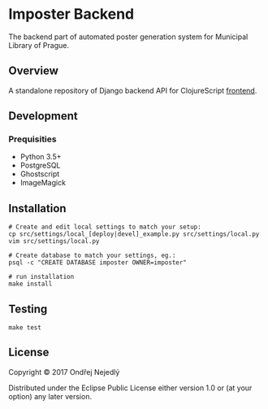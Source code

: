 # Imposter Backend

The backend part of automated poster generation system for 
Municipal Library of Prague.

## Overview

A standalone repository of Django backend API for ClojureScript
[frontend](https://github.com/jsmesami/imposter-frontend). 

## Development

### Prequisities

* Python 3.5+
* PostgreSQL
* Ghostscript 
* ImageMagick

## Installation

    # Create and edit local settings to match your setup:
    cp src/settings/local_[deploy|devel]_example.py src/settings/local.py
    vim src/settings/local.py
    
    # Create database to match your settings, eg.:
    psql -c "CREATE DATABASE imposter OWNER=imposter"
    
    # run installation
    make install

## Testing

    make test

## License

Copyright © 2017 Ondřej Nejedlý

Distributed under the Eclipse Public License either version 1.0 or 
(at your option) any later version.
